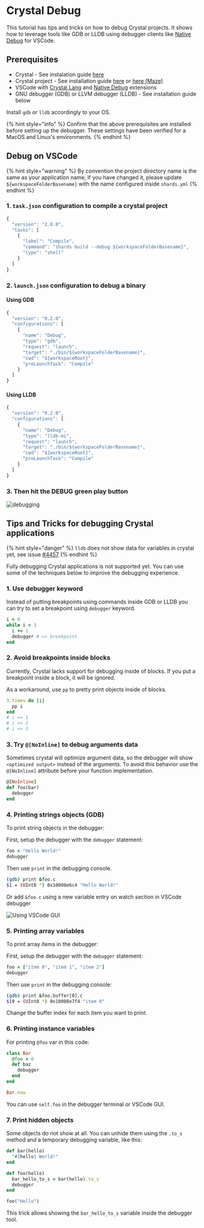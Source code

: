 # Crystal Debug

This tutorial has tips and tricks on how to debug Crystal projects. It shows how to leverage tools like GDB or LLDB using debugger clients like [Native Debug](https://marketplace.visualstudio.com/items?itemName=webfreak.debug) for VSCode.

## Prerequisites

* Crystal - See instalation guide [here](https://crystal-lang.org/docs/installation/)
* Crystal project - See installation guide [here](https://crystal-lang.org/docs/using_the_compiler/#creating-a-project-or-library) or [here \(Maze\)](../guides/installation.md)
* VSCode with [Crystal Lang](https://marketplace.visualstudio.com/items?itemName=faustinoaq.crystal-lang) and [Native Debug](https://marketplace.visualstudio.com/items?itemName=webfreak.debug) extensions
* GNU debugger \(GDB\) or LLVM debugger \(LLDB\) - See installation guide below

Install `gdb` or `lldb` accordingly to your OS.

{% hint style="info" %}
Confirm that the above prerequisites are installed before setting up the debugger. These settings have been verified for a MacOS and Linux's environments.
{% endhint %}

## Debug on VSCode

{% hint style="warning" %}
By convention the project directory name is the same as your application name, if you have changed it, please update `${workspaceFolderBasename}` with the name configured inside `shards.yml`
{% endhint %}

### 1. `task.json` configuration to compile a crystal project

```javascript
{
  "version": "2.0.0",
  "tasks": [
    {
      "label": "Compile",
      "command": "shards build --debug ${workspaceFolderBasename}",
      "type": "shell"
    }
  ]
}
```

### 2. `launch.json` configuration to debug a binary

#### Using GDB

```javascript
{
  "version": "0.2.0",
  "configurations": [
    {
      "name": "Debug",
      "type": "gdb",
      "request": "launch",
      "target": "./bin/${workspaceFolderBasename}",
      "cwd": "${workspaceRoot}",
      "preLaunchTask": "Compile"
    }
  ]
}
```

#### Using LLDB

```javascript
{
  "version": "0.2.0",
  "configurations": [
    {
      "name": "Debug",
      "type": "lldb-mi",
      "request": "launch",
      "target": "./bin/${workspaceFolderBasename}",
      "cwd": "${workspaceRoot}",
      "preLaunchTask": "Compile"
    }
  ]
}
```

### 3. Then hit the DEBUG green play button

![debugging](https://i.imgur.com/GsGT1h0.png)

## Tips and Tricks for debugging Crystal applications

{% hint style="danger" %}
`lldb` does not show data for variables in crystal yet, see issue [\#4457](https://github.com/crystal-lang/crystal/issues/4457)
{% endhint %}

Fully debugging Crystal applications is not supported yet. You can use some of the techniques below to improve the debugging experience.

### 1. Use debugger keyword

Instead of putting breakpoints using commands inside GDB or LLDB you can try to set a breakpoint using `debugger` keyword.

```ruby
i = 0
while i < 3
  i += 1
  debugger # => breakpoint
end
```

### 2. Avoid breakpoints inside blocks

Currently, Crystal lacks support for debugging inside of blocks. If you put a breakpoint inside a block, it will be ignored.

As a workaround, use `pp` to pretty print objects inside of blocks.

```ruby
3.times do |i|
  pp i
end
# i => 1
# i => 2
# i => 3
```

### 3. Try `@[NoInline]` to debug arguments data

Sometimes crystal will optimize argument data, so the debugger will show `<optimized output>` instead of the arguments. To avoid this behavior use the `@[NoInline]` attribute before your function implementation.

```ruby
@[NoInline]
def foo(bar)
  debugger
end
```

### 4. Printing strings objects \(GDB\)

To print string objects in the debugger:

First, setup the debugger with the `debugger` statement:

```ruby
foo = "Hello World!"
debugger
```

Then use `print` in the debugging console.

```bash
(gdb) print &foo.c
$1 = (UInt8 *) 0x10008e6c4 "Hello World!"
```

Or add `&foo.c` using a new variable entry on watch section in VSCode debugger

![Using VSCode GUI](https://i.imgur.com/EpQinL7.png)

### 5. Printing array variables

To print array items in the debugger:

First, setup the debugger with the `debugger` statement:

```ruby
foo = ["item 0", "item 1", "item 2"]
debugger
```

Then use `print` in the debugging console:

```bash
(gdb) print &foo.buffer[0].c
$19 = (UInt8 *) 0x10008e7f4 "item 0"
```

Change the buffer index for each item you want to print.

### 6. Printing instance variables

For printing `@foo` var in this code:

```ruby
class Bar
  @foo = 0
  def baz
    debugger
  end
end

Bar.new
```

You can use `self.foo` in the debugger terminal or VSCode GUI.

### 7. Print hidden objects

Some objects do not show at all. You can unhide them using the `.to_s` method and a temporary debugging variable, like this:

```ruby
def bar(hello)
  "#{hello} World!"
end

def foo(hello)
  bar_hello_to_s = bar(hello).to_s
  debugger
end

foo("Hello")
```

This trick allows showing the `bar_hello_to_s` variable inside the debugger tool.

